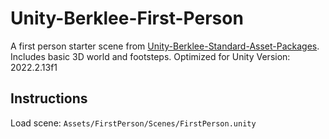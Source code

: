 # Unity-Berklee-First-Person
A first person starter scene from [Unity-Berklee-Standard-Asset-Packages](https://github.com/Berklee-Game-Audio/Unity-Berklee-Standard-Asset-Packages). Includes basic 3D world and footsteps.
Optimized for Unity Version:
2022.2.13f1

## Instructions
Load scene: `Assets/FirstPerson/Scenes/FirstPerson.unity`
